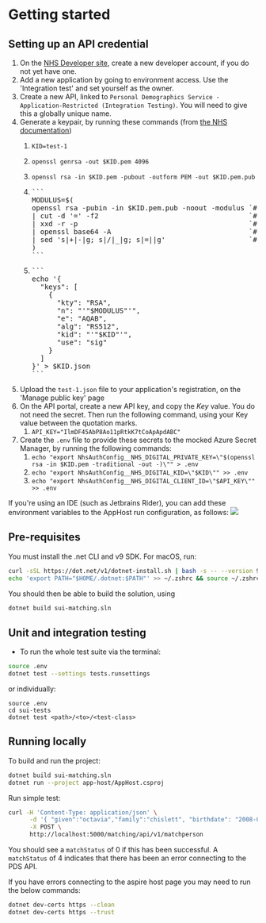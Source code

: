 # Getting started

## Setting up an API credential

1. On the [NHS Developer site](https://onboarding.prod.api.platform.nhs.uk/), create a new developer account, if you do not yet have one.
2. Add a new application by going to environment access. Use the 'Integration test' and set yourself as the owner.
3. Create a new API, linked to `Personal Demographics Service - Application-Restricted (Integration Testing)`. You will need to give this a globally unique name.
4. Generate a keypair, by running these commands (from [the NHS documentation](https://digital.nhs.uk/developer/guides-and-documentation/security-and-authorisation/application-restricted-restful-apis-signed-jwt-authentication))
    1. ```
       KID=test-1
       ```
    2. ```
       openssl genrsa -out $KID.pem 4096
       ```
    3. ```
       openssl rsa -in $KID.pem -pubout -outform PEM -out $KID.pem.pub
       ```
    4. <pre>```
       MODULUS=$(
       openssl rsa -pubin -in $KID.pem.pub -noout -modulus `# Print modulus of public key` \
       | cut -d '=' -f2                                    `# Extract modulus value from output` \
       | xxd -r -p                                         `# Convert from string to bytes` \
       | openssl base64 -A                                 `# Base64 encode without wrapping lines` \
       | sed 's|+|-|g; s|/|_|g; s|=||g'                    `# URL encode as JWK standard requires`
       )
       ```</pre>
    5. <pre>```
       echo '{
         "keys": [
           {
             "kty": "RSA",
             "n": "'"$MODULUS"'",
             "e": "AQAB",
             "alg": "RS512",
             "kid": "'"$KID"'",
             "use": "sig"
           }
         ]
       }' > $KID.json
       ```</pre>
5. Upload the `test-1.json` file to your application's registration, on the 'Manage public key' page
6. On the API portal, create a new API key, and copy the _Key_ value. You do not need the secret. Then run the following command, using your Key value between the quotation marks.
    1. `API_KEY="IlmDF45AbP8Ao11pRtkK7tCoApApdABC"`
7. Create the `.env` file to provide these secrets to the mocked Azure Secret Manager, by running the following commands:
    1. `echo "export NhsAuthConfig__NHS_DIGITAL_PRIVATE_KEY=\"$(openssl rsa -in $KID.pem -traditional -out -)\"" > .env`
    2. `echo "export NhsAuthConfig__NHS_DIGITAL_KID=\"$KID\"" >> .env`
    3. `echo "export NhsAuthConfig__NHS_DIGITAL_CLIENT_ID=\"$API_KEY\"" >> .env`

If you're using an IDE (such as Jetbrains Rider), you can add these environment variables to the AppHost run configuration, as follows:
<img src="../assets/jetbrains-env.png"/>

## Pre-requisites

You must install the .net CLI and v9 SDK. For macOS, run:

```bash
curl -sSL https://dot.net/v1/dotnet-install.sh | bash -s -- --version 9.0.102 --install-dir "$HOME/.dotnet"
echo 'export PATH="$HOME/.dotnet:$PATH"' >> ~/.zshrc && source ~/.zshrc && echo $PATH
```

You should then be able to build the solution, using
```bash
dotnet build sui-matching.sln
```

## Unit and integration testing

- To run the whole test suite via the terminal:

```bash
source .env
dotnet test --settings tests.runsettings
```

or individually:

```
source .env
cd sui-tests
dotnet test <path>/<to>/<test-class>
```

## Running locally


To build and run the project:
```bash
dotnet build sui-matching.sln
dotnet run --project app-host/AppHost.csproj
```
Run simple test:
```bash
curl -H 'Content-Type: application/json' \
      -d '{ "given":"octavia","family":"chislett", "birthdate": "2008-09-20"}' \
      -X POST \
      http://localhost:5000/matching/api/v1/matchperson
```
You should see a `matchStatus` of 0 if this has been successful. A `matchStatus` of 4 indicates that there has been an error connecting to the PDS API.

If you have errors connecting to the aspire host page you may need to run the below commands:
```bash
dotnet dev-certs https --clean
dotnet dev-certs https --trust
```
